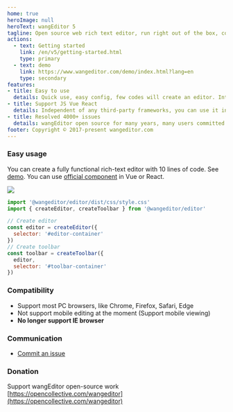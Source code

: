 ```yaml
---
home: true
heroImage: null
heroText: wangEditor 5
tagline: Open source web rich text editor, run right out of the box, config simply.
actions:
  - text: Getting started
    link: /en/v5/getting-started.html
    type: primary
  - text: demo
    link: https://www.wangeditor.com/demo/index.html?lang=en
    type: secondary
features:
- title: Easy to use
  details: Quick use, easy config, few codes will create an editor. Integrate all basic functions, No need to secondary develop.
- title: Support JS Vue React
  details: Independent of any third-party frameworks, you can use it in jQuery, Vue, React. We supply official Vue React components.
- title: Resolved 4000+ issues
  details: wangEditor open source for many years, many users committed many issues. We have resolved 4000+ Github issues and will go on.
footer: Copyright © 2017-present wangeditor.com
---
```


### Easy usage

You can create a fully functional rich-text editor with 10 lines of code. See [demo](https://www.wangeditor.com/demo/index.html?lang=en).
You can use [official component](/en/v5/for-frame.html) in Vue or React.

![](/image/editor-en.png)

```js
import '@wangeditor/editor/dist/css/style.css'
import { createEditor, createToolbar } from '@wangeditor/editor'

// Create editor
const editor = createEditor({
  selector: '#editor-container'
})
// Create toolbar
const toolbar = createToolbar({
  editor,
  selector: '#toolbar-container'
})
```

### Compatibility

- Support most PC browsers, like Chrome, Firefox, Safari, Edge
- Not support mobile editing at the moment (Support mobile viewing)
- **No longer support IE browser**

### Communication

- [Commit an issue]((https://github.com/wangeditor-team/wangEditor/issues))

### Donation

Support wangEditor open-source work [https://opencollective.com/wangeditor](https://opencollective.com/wangeditor)
